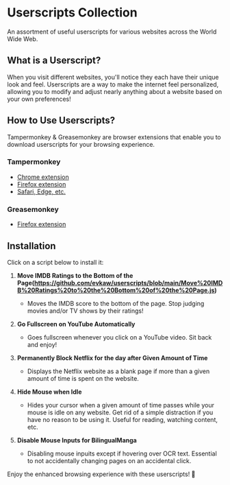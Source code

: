 # Userscripts Collection

An assortment of useful userscripts for various websites across the World Wide Web.

## What is a Userscript?

When you visit different websites, you'll notice they each have their unique look and feel. Userscripts are a way to make the internet feel personalized, allowing you to modify and adjust nearly anything about a website based on your own preferences!

## How to Use Userscripts?

Tampermonkey & Greasemonkey are browser extensions that enable you to download userscripts for your browsing experience.

### Tampermonkey
- [Chrome extension](https://chromewebstore.google.com/detail/tampermonkey/dhdgffkkebhmkfjojejmpbldmpobfkfo)
- [Firefox extension](https://addons.mozilla.org/en-US/firefox/addon/tampermonkey/)
- [Safari, Edge, etc.](https://www.tampermonkey.net/index.php?browser=safari)

### Greasemonkey
- [Firefox extension](https://addons.mozilla.org/en-CA/firefox/addon/greasemonkey/)

## Installation

Click on a script below to install it:

1. **Move IMDB Ratings to the Bottom of the Page(https://github.com/evkaw/userscripts/blob/main/Move%20IMDB%20Ratings%20to%20the%20Bottom%20of%20the%20Page.js)**
   - Moves the IMDB score to the bottom of the page. Stop judging movies and/or TV shows by their ratings!

2. **Go Fullscreen on YouTube Automatically**
    - Goes fullscreen whenever you click on a YouTube video. Sit back and enjoy!

3. **Permanently Block Netflix for the day after Given Amount of Time**
    - Displays the Netflix website as a blank page if more than a given amount of time is spent on the website.

4. **Hide Mouse when Idle**
    - Hides your cursor when a given amount of time passes while your mouse is idle on any website. Get rid of a simple distraction if you have no reason to be using it. Useful for reading, watching content, etc.

5. **Disable Mouse Inputs for BilingualManga**
    - Disabling mouse inpuits except if hovering over OCR text. Essential to not accidentally changing pages on an accidental click.


Enjoy the enhanced browsing experience with these userscripts! 🚀
